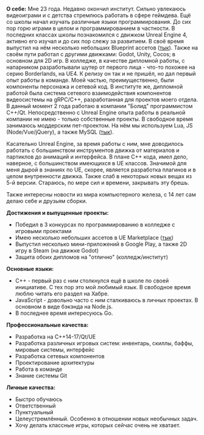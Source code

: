 **О себе:**
Мне 23 года. Недавно окончил институт. Сильно увлекаюсь видеоиграми и с детства стремлюсь работать в сфере геймдева. Ещё со школы начал изучать различные языки программирования. До сих пор горю играми в целом и программированием в частности.
В последних классах школы познакомился с движком Unreal Engine 4, активно его изучал и до сих пор слежу за развитием. В своё время выпустил на нём несколько небольших Blueprint ассетов ([тык](https://www.unrealengine.com/marketplace/en-US/profile/Enoti)).
Также на своём пути работал с другими движками: Godot, Unity, Cocos; в основном для 2D игр.
В колледже, в качестве дипломной работы, с напарником разработывали шутер от первого лица - что-то похожее на серию Borderlands, на UE4. К релизу он так и не пришёл, но дал первый опыт работы в команде. Моей частью, преимущественно, были компоненты персонажа и сетевой код.
В институте же, дипломной работой была система сетевого взаимодействия компонентов видеосистемы на gRPC/C++, разработанная для проектов моего отдела.
В данный момент 2 года работаю в компании "Болид" программистом C++/Qt. Непосредственно с Unreal Engine опыта работы в реальной компании не имею - только собственные проекты.
В свободное время занимаюсь моддерским пет-проектом. На нём мы используем Lua, JS (Node/Vue/jQuery), а также MySQL ([тык](https://github.com/Enoti722/SummaryProjects/tree/master/FiveM_RP)).

Касательно Unreal Engine, за время работы с ним, мне доводилось работать с большинством инструментов движка от материалов и партиклов до анимаций и интерфейса. В плане C++ кода, имел дело, наверное, с большинством имеющихся в UE классов.
Значимой для меня дырой в знаниях по UE, скорее, является разработка плагинов и в целом внутренности движка. Также слаб в некоторых новых вещах из 5-й версии. Стараюсь, по мере сил и времени, закрывать эту брешь.

Также интересны новости из мира компьютерного железа, с 14 лет сам делаю себе и друзьям сборки.

**Достижения и выпущенные проекты:**
- Победил в 3 конкурсах по программированию в колледже с игровыми проектами
- Имею несколько небольших ассетов в UE Marketplace ([тык](https://www.unrealengine.com/marketplace/en-US/profile/Enoti))
- Выпустил несколько мини-приложений в Google Play, а также 2D игру в Steam (на движке Godot)
- Защита обоих дипломов на "отлично" (колледж/институт)

**Основные языки:**
* C++ - первый раз с ним столкнулся ещё в школе по своей инициативе. С тех пор это мой любимый язык. В свободное время люблю читать его раздел на Хабре.
* JavaScript - довольно часто с ним сталкиваюсь в личных проектах. В основном в виде бэкэнда на Node.js.
* В последнее время интересуюсь Go.

**Профессиональные качества:**
- Разработка на C++14-17/Qt/UE
- Разработка различных игровых систем: инвентарь, скиллы, баффы, мировые системы, интерфейс
- Разработка сетевых компонентов
- Проектирование архитектуры
- Работа в команде
- Знание системы Git

**Личные качества:**
- Быстро обучаюсь
- Ответственный
- Пунктуальный
- Целеустремлённый. Особенно в отношении новых необычных задач.
- Хочу делать классные игры, которых сейчас очень не хватает.
